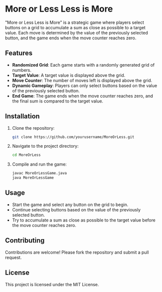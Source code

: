 # More or Less Less is More

"More or Less Less is More" is a strategic game where players select buttons on a grid to accumulate a sum as close as possible to a target value. Each move is determined by the value of the previously selected button, and the game ends when the move counter reaches zero.


## Features

- **Randomized Grid**: Each game starts with a randomly generated grid of numbers.
- **Target Value**: A target value is displayed above the grid.
- **Move Counter**: The number of moves left is displayed above the grid.
- **Dynamic Gameplay**: Players can only select buttons based on the value of the previously selected button.
- **End Game**: The game ends when the move counter reaches zero, and the final sum is compared to the target value.


## Installation

1. Clone the repository:
   ```bash
   git clone https://github.com/yourusername/MoreOrLess.git
   
2. Navigate to the project directory:
   ```bash
   cd MoreOrLess

3. Compile and run the game:
   ```bash
   javac MoreOrLessGame.java
   java MoreOrLessGame


## Usage

- Start the game and select any button on the grid to begin.
- Continue selecting buttons based on the value of the previously selected button.
- Try to accumulate a sum as close as possible to the target value before the move counter reaches zero.


## Contributing

Contributions are welcome! Please fork the repository and submit a pull request.


## License

This project is licensed under the MIT License.

